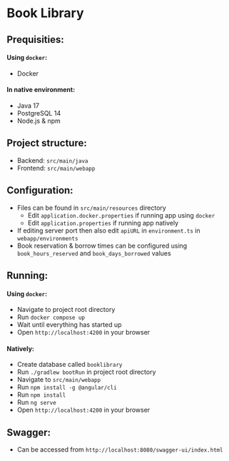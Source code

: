 # Book Library

## Prequisities:

#### Using `docker`:

* Docker

#### In native environment:

* Java 17
* PostgreSQL 14
* Node.js & npm

## Project structure:

* Backend: `src/main/java`
* Frontend: `src/main/webapp`

## Configuration:

* Files can be found in `src/main/resources` directory
    * Edit `application.docker.properties` if running app using `docker`
    * Edit `application.properties` if running app natively
* If editing server port then also edit `apiURL` in `environment.ts` in `webapp/environments`
* Book reservation & borrow times can be configured using `book_hours_reserved` and `book_days_borrowed` values

## Running:

#### Using `docker`:

* Navigate to project root directory
* Run `docker compose up`
* Wait until everything has started up
* Open `http://localhost:4200` in your browser

#### Natively:

* Create database called `booklibrary`
* Run `./gradlew bootRun` in project root directory
* Navigate to `src/main/webapp`
* Run `npm install -g @angular/cli`
* Run `npm install`
* Run `ng serve`
* Open `http://localhost:4200` in your browser

## Swagger:

* Can be accessed from `http://localhost:8080/swagger-ui/index.html`
